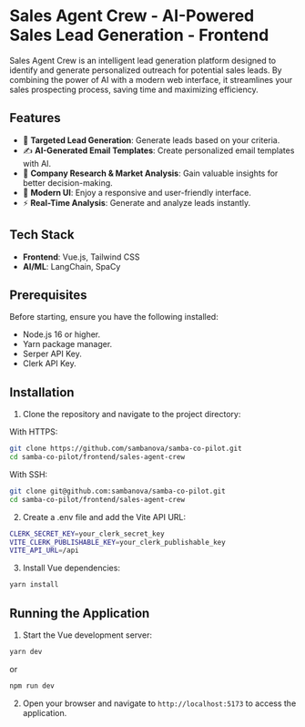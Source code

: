 # Sales Agent Crew - AI-Powered Sales Lead Generation - Frontend

Sales Agent Crew is an intelligent lead generation platform designed to identify and generate personalized outreach for potential sales leads. By combining the power of AI with a modern web interface, it streamlines your sales prospecting process, saving time and maximizing efficiency.

## Features

- 🎯 **Targeted Lead Generation**: Generate leads based on your criteria.
- ✍️ **AI-Generated Email Templates**: Create personalized email templates with AI.
- 💼 **Company Research & Market Analysis**: Gain valuable insights for better decision-making.
- 🎨 **Modern UI**: Enjoy a responsive and user-friendly interface.
- ⚡ **Real-Time Analysis**: Generate and analyze leads instantly.

## Tech Stack

- **Frontend**: Vue.js, Tailwind CSS
- **AI/ML**: LangChain, SpaCy

## Prerequisites

Before starting, ensure you have the following installed:

- Node.js 16 or higher.
- Yarn package manager.
- Serper API Key.
- Clerk API Key.

## Installation

1. Clone the repository and navigate to the project directory:

With HTTPS:

```bash
git clone https://github.com/sambanova/samba-co-pilot.git
cd samba-co-pilot/frontend/sales-agent-crew
```

With SSH:

```bash
git clone git@github.com:sambanova/samba-co-pilot.git
cd samba-co-pilot/frontend/sales-agent-crew
```

2. Create a .env file and add the Vite API URL:

```bash
CLERK_SECRET_KEY=your_clerk_secret_key
VITE_CLERK_PUBLISHABLE_KEY=your_clerk_publishable_key
VITE_API_URL=/api
```

3. Install Vue dependencies:

```bash
yarn install
```

## Running the Application

1. Start the Vue development server:

```bash
yarn dev
```

or

```bash
npm run dev
```

2. Open your browser and navigate to `http://localhost:5173` to access the application.
